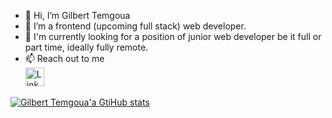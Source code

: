 - 👋 Hi, I’m Gilbert Temgoua
- 🌱 I’m a frontend (upcoming full stack) web developer.
- 👀 I'm currently looking for a position of junior web developer be it full or part time, ideally fully remote.
- 📫 Reach out to me <br>
 [<img src="https://cdn0.iconfinder.com/data/icons/social-15/200/linkedin-512.png" alt="LinkedIn" width = "30" />](https://www.linkedin.com/in/temgoua)
<!--[<img src="https://static01.nyt.com/images/2014/08/10/magazine/10wmt/10wmt-superJumbo-v4.jpg" alt="Twitter" width="40" />](https://twitter.com/GilbertTemgoua)
[<img src="https://seeklogo.com/images/F/facebook-icon-circle-logo-09F32F61FF-seeklogo.com.png" alt="Facebook" width="30" />](https://www.facebook.com/gilberttemgoua)

tem-ctrl/tem-ctrl is a ✨ special ✨ repository because its `README.md` (this file) appears on your GitHub profile.
You can click the Preview link to take a look at your changes.
--->

[![Gilbert Temgoua'a GtiHub stats](https://github-readme-stats.vercel.app/api?username=tem-ctrl)](https://github.com/anuraghazra/github-readme-stats)
<!--- [![Top Langs](https://github-readme-stats-git-masterrstaa-rickstaa.vercel.app/api/top-langs/?username=tem-ctrl)](https://github.com/anuraghazra/github-readme-stats) --->
